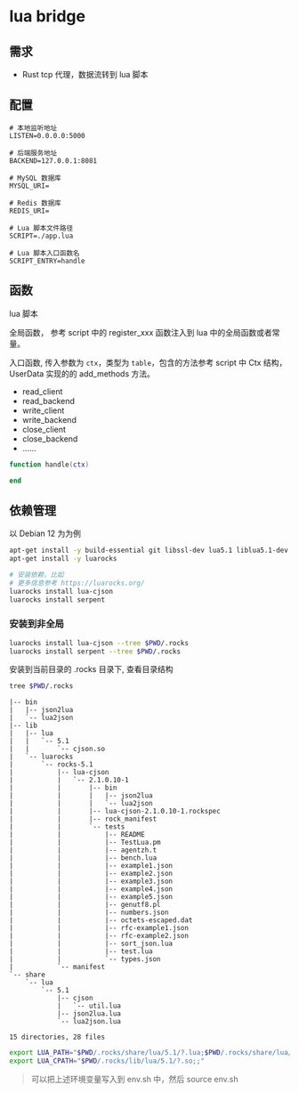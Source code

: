 # lua bridge

## 需求

- Rust tcp 代理，数据流转到 lua 脚本

## 配置

```env
# 本地监听地址
LISTEN=0.0.0.0:5000

# 后端服务地址
BACKEND=127.0.0.1:8081

# MySQL 数据库
MYSQL_URI=

# Redis 数据库
REDIS_URI=

# Lua 脚本文件路径
SCRIPT=./app.lua

# Lua 脚本入口函数名
SCRIPT_ENTRY=handle
```


## 函数

lua 脚本

全局函数， 参考 script 中的 register_xxx 函数注入到 lua 中的全局函数或者常量。

入口函数, 传入参数为 `ctx`，类型为 `table`，包含的方法参考 script 中 Ctx 结构，UserData 实现的的 add_methods 方法。

- read_client
- read_backend
- write_client
- write_backend
- close_client
- close_backend
- ......

```lua
function handle(ctx)

end
```

## 依赖管理

以 Debian 12 为为例

```bash
apt-get install -y build-essential git libssl-dev lua5.1 liblua5.1-dev
apt-get install -y luarocks
```

```bash
# 安装依赖，比如
# 更多信息参考 https://luarocks.org/
luarocks install lua-cjson
luarocks install serpent
```

### 安装到非全局

```bash
luarocks install lua-cjson --tree $PWD/.rocks
luarocks install serpent --tree $PWD/.rocks
```

安装到当前目录的 .rocks 目录下, 查看目录结构

```bash
tree $PWD/.rocks
```

```
|-- bin
|   |-- json2lua
|   `-- lua2json
|-- lib
|   |-- lua
|   |   `-- 5.1
|   |       `-- cjson.so
|   `-- luarocks
|       `-- rocks-5.1
|           |-- lua-cjson
|           |   `-- 2.1.0.10-1
|           |       |-- bin
|           |       |   |-- json2lua
|           |       |   `-- lua2json
|           |       |-- lua-cjson-2.1.0.10-1.rockspec
|           |       |-- rock_manifest
|           |       `-- tests
|           |           |-- README
|           |           |-- TestLua.pm
|           |           |-- agentzh.t
|           |           |-- bench.lua
|           |           |-- example1.json
|           |           |-- example2.json
|           |           |-- example3.json
|           |           |-- example4.json
|           |           |-- example5.json
|           |           |-- genutf8.pl
|           |           |-- numbers.json
|           |           |-- octets-escaped.dat
|           |           |-- rfc-example1.json
|           |           |-- rfc-example2.json
|           |           |-- sort_json.lua
|           |           |-- test.lua
|           |           `-- types.json
|           `-- manifest
`-- share
    `-- lua
        `-- 5.1
            |-- cjson
            |   `-- util.lua
            |-- json2lua.lua
            `-- lua2json.lua

15 directories, 28 files
```


```bash
export LUA_PATH="$PWD/.rocks/share/lua/5.1/?.lua;$PWD/.rocks/share/lua/5.1/?/init.lua;;"
export LUA_CPATH="$PWD/.rocks/lib/lua/5.1/?.so;;"
```

> 可以把上述环境变量写入到 env.sh 中，然后 source env.sh
